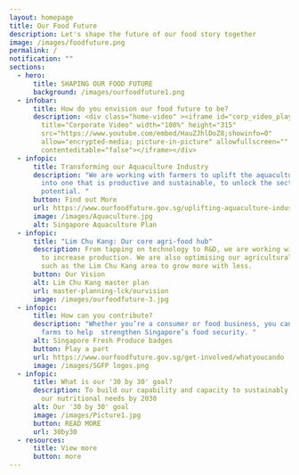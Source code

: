 ```yaml
---
layout: homepage
title: Our Food Future
description: Let's shape the future of our food story together
image: /images/foodfuture.png
permalink: /
notification: ""
sections:
  - hero:
      title: SHAPING OUR FOOD FUTURE
      background: /images/ourfoodfuture1.png
  - infobar:
      title: How do you envision our food future to be?
      description: <div class="home-video" ><iframe id="corp_video_player"
        title="Corporate Video" width="100%" height="315"
        src="https://www.youtube.com/embed/HauZJhlDoZ8;showinfo=0"
        allow="encrypted-media; picture-in-picture" allowfullscreen=""
        contenteditable="false"></iframe></div>
  - infopic:
      title: Transforming our Aquaculture Industry
      description: "We are working with farmers to uplift the aquaculture industry
        into one that is productive and sustainable, to unlock the sector's full
        potential. "
      button: Find out More
      url: https://www.ourfoodfuture.gov.sg/uplifting-aquaculture-industry/overview
      image: /images/Aquaculture.jpg
      alt: Singapore Aquaculture Plan
  - infopic:
      title: "Lim Chu Kang: Our core agri-food hub"
      description: From tapping on technology to R&D, we are working with the industry
        to increase production. We are also optimising our agricultural land
        such as the Lim Chu Kang area to grow more with less.
      button: Our Vision
      alt: Lim Chu Kang master plan
      url: master-planning-lck/ourvision
      image: /images/ourfoodfuture-3.jpg
  - infopic:
      title: How can you contribute?
      description: "Whether you’re a consumer or food business, you can support local
        farms to help  strengthen Singapore’s food security. "
      alt: Singapore Fresh Produce badges
      button: Play a part
      url: https://www.ourfoodfuture.gov.sg/get-involved/whatyoucando
      image: /images/SGFP logos.png
  - infopic:
      title: What is our '30 by 30' goal?
      description: To build our capability and capacity to sustainably produce 30% of
        our nutritional needs by 2030
      alt: Our '30 by 30' goal
      image: /images/Picture1.jpg
      button: READ MORE
      url: 30by30
  - resources:
      title: View more
      button: more
---
```

